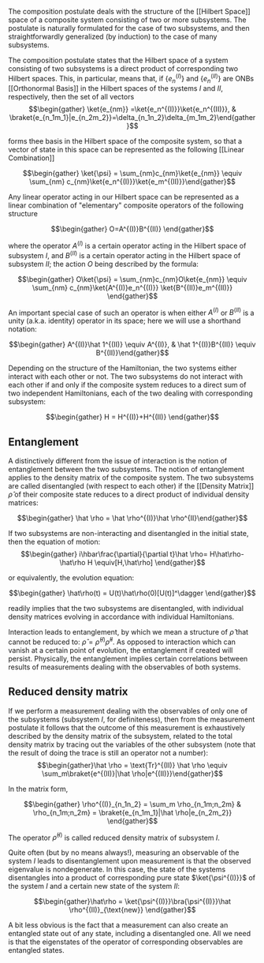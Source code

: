 The composition postulate deals with the structure of the [[Hilbert Space]] space of a composite system consisting of two or more subsystems. The postulate is naturally formulated for the case of two subsystems, and then straightforwardly generalized (by induction) to the case of many subsystems. 

The composition postulate states that the Hilbert space of a system consisting of two subsystems is a direct product of corresponding two Hilbert spaces. This, in particular, means that, if $\{e_n^{(I)}\}$ and $\{e_n^{(II)}\}$ are ONBs [[Orthonormal Basis]] in the Hilbert spaces of the systems $I$ and $II$, respectively, then the set of all vectors $$\begin{gather} \ket{e_{nm}} =\ket{e_n^{(I)}}\ket{e_n^{(II)}}, & \braket{e_{n_1m_1}|e_{n_2m_2}}=\delta_{n_1n_2}\delta_{m_1m_2}\end{gather}$$

forms thee basis in the Hilbert space of the composite system, so that a vector of state in this space can be represented as the following [[Linear Combination]]

$$\begin{gather} \ket{\psi} = \sum_{nm}c_{nm}\ket{e_{nm}} \equiv \sum_{nm} c_{nm}\ket{e_n^{(I)}}\ket{e_m^{(II)}}\end{gather}$$

Any linear operator acting in our Hilbert space can be represented as a linear combination of "elementary" composite operators of the following structure 

$$\begin{gather} O=A^{(I)}B^{(II)} \end{gather}$$

where the operator $A^{(I)}$ is a certain operator acting in the Hilbert space of subsystem $I$, and $B^{(II)}$ is a certain operator acting in the Hilbert space of subsystem $II$;  the action $O$ being described by the formula: 

$$\begin{gather} O\ket{\psi} = \sum_{nm}c_{nm}O\ket{e_{nm}} \equiv \sum_{nm} c_{nm}\ket{A^{(I)}e_n^{(I)}} \ket{B^{(II)}e_m^{(II)}} \end{gather}$$

An important special case of such an operator is when either $A^{(I)}$ or $B^{(II)}$ is a unity (a.k.a. identity) operator in its space; here we will use a shorthand notation:

$$\begin{gather} A^{(I)}\hat 1^{(II)} \equiv A^{(I)}, & \hat 1^{(I)}B^{(II)} \equiv B^{(II)}\end{gather}$$

Depending on the structure of the Hamiltonian, the two systems either interact with each other or not. The two subsystems do not interact with each other if and only if the composite system reduces to a direct sum of two independent Hamiltonians, each of the two dealing with corresponding subsystem:

$$\begin{gather} H = H^{(I)}+H^{(II)} \end{gather}$$

## Entanglement
A distinctively different from the issue of interaction is the notion of entanglement between the two subsystems. The notion of entanglement applies to the density matrix of the composite system. The two subsystems are called disentangled (with respect to each other) if the [[Density Matrix]] $\hat \rho$ of their composite state reduces to a direct product of individual density matrices: 

$$\begin{gather} \hat \rho = \hat \rho^{(I)}\hat \rho^{II}\end{gather}$$ 

If two subsystems are non-interacting and disentangled in the initial state, then the equation of motion: 
$$\begin{gather} i\hbar\frac{\partial}{\partial t}\hat \rho= H\hat\rho-\hat\rho H \equiv[H,\hat\rho] \end{gather}$$

or equivalently, the evolution equation: 

$$\begin{gather} \hat\rho(t) = U(t)\hat\rho(0)[U(t)]^\dagger \end{gather}$$

readily implies that the two subsystems are disentangled, with individual density matrices evolving in accordance with individual Hamiltonians.

Interaction leads to entanglement, by which we mean a structure of $\hat \rho$ that cannot be reduced to: $\hat \rho = \hat \rho^{(I)}\hat \rho^{II}$. As opposed to interaction which can vanish at a certain point of evolution, the entanglement if created will persist. Physically, the entanglement implies certain correlations between results of measurements dealing with the observables of both systems.

## Reduced density matrix
If we perform a measurement dealing with the observables of only one of the subsystems (subsystem $I$, for definiteness), then from the measurement postulate it follows that the outcome of this measurement is exhaustively described by the density matrix of the subsystem, related to the total density matrix by tracing out the variables of the other subsystem (note that the result of doing the trace is still an operator not a number):
$$\begin{gather}\hat \rho = \text{Tr}^{(II)} \hat \rho \equiv \sum_m\braket{e^{(II)}|\hat \rho|e^{(II)}}\end{gather}$$

In the matrix form,

$$\begin{gather} \rho^{(I)}_{n_1n_2} = \sum_m \rho_{n_1m;n_2m} & \rho_{n_1m;n_2m} = \braket{e_{n_1m_1}|\hat \rho|e_{n_2m_2}} \end{gather}$$

The operator $\hat \rho^{(I)}$ is called reduced density matrix of subsystem $I$. 

Quite often (but by no means always!), measuring an observable of the system $I$ leads to disentanglement upon measurement is that the observed eigenvalue is nondegenerate. In this case, the state of the systems disentangles into a product of corresponding pure state $\ket{\psi^{(I)}}$ of the system $I$ and a certain new state of the system $II$: 

$$\begin{gather}\hat\rho = \ket{\psi^{(I)}}\bra{\psi^{(I)}}\hat \rho^{(II)}_{\text{new}} \end{gather}$$

A bit less obvious is the fact that a measurement can also create an entangled state out of any state, including a disentangled one. All we need is that the eigenstates of the operator of corresponding observables are entangled states. 